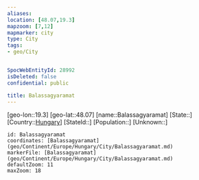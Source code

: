 ```yaml
---
aliases: 
location: [48.07,19.3]
mapzoom: [7,12] 
mapmarker: city 
type: City
tags:
- geo/City


SpocWebEntityId: 28992
isDeleted: false
confidential: public

title: Balassagyaramat
---
```

[geo-lon::19.3]
[geo-lat::48.07]
[name::Balassagyaramat]
[State::]
[Country::[Hungary](geo/Continent/Europe/Hungary.md)]
[StateId::]
[Population::]
[Unknown::]


```leaflet
id: Balassagyaramat
coordinates: [Balassagyaramat](geo/Continent/Europe/Hungary/City/Balassagyaramat.md)
markerFile: [Balassagyaramat](geo/Continent/Europe/Hungary/City/Balassagyaramat.md)
defaultZoom: 11 
maxZoom: 18
```


